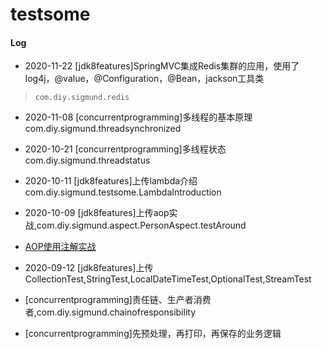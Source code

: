 # testsome

#### Log
- 2020-11-22 [jdk8features]SpringMVC集成Redis集群的应用，使用了log4j，@value，@Configuration，@Bean，jackson工具类
> `com.diy.sigmund.redis`
- 2020-11-08 [concurrentprogramming]多线程的基本原理 com.diy.sigmund.threadsynchronized
- 2020-10-21 [concurrentprogramming]多线程状态 com.diy.sigmund.threadstatus
- 2020-10-11 [jdk8features]上传lambda介绍 com.diy.sigmund.testsome.LambdaIntroduction
- 2020-10-09 [jdk8features]上传aop实战,com.diy.sigmund.aspect.PersonAspect.testAround
- [AOP使用注解实战](https://blog.csdn.net/yhl_jxy/article/details/78815636)
- 2020-09-12 [jdk8features]上传CollectionTest,StringTest,LocalDateTimeTest,OptionalTest,StreamTest

- [concurrentprogramming]责任链、生产者消费者,com.diy.sigmund.chainofresponsibility
- [concurrentprogramming]先预处理，再打印，再保存的业务逻辑